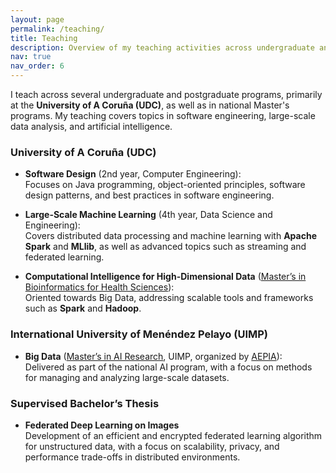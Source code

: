 ```yaml
---
layout: page
permalink: /teaching/
title: Teaching
description: Overview of my teaching activities across undergraduate and graduate programs.
nav: true
nav_order: 6
---
```


I teach across several undergraduate and postgraduate programs, primarily at the **University of A Coruña (UDC)**, as well as in national Master's programs. My teaching covers topics in software engineering, large-scale data analysis, and artificial intelligence.  

### University of A Coruña (UDC)
- **Software Design** (2nd year, Computer Engineering):  
  Focuses on Java programming, object-oriented principles, software design patterns, and best practices in software engineering.  

- **Large-Scale Machine Learning** (4th year, Data Science and Engineering):  
  Covers distributed data processing and machine learning with **Apache Spark** and **MLlib**, as well as advanced topics such as streaming and federated learning.  

- **Computational Intelligence for High-Dimensional Data** ([Master’s in Bioinformatics for Health Sciences](https://www.master.bioinformatica.fic.udc.es/)):  
  Oriented towards Big Data, addressing scalable tools and frameworks such as **Spark** and **Hadoop**.  

### International University of Menéndez Pelayo (UIMP)
- **Big Data** ([Master’s in AI Research](https://www.aepia.org/master-en-ia/), UIMP, organized by [AEPIA](https://www.aepia.org/)):  
  Delivered as part of the national AI program, with a focus on methods for managing and analyzing large-scale datasets.  

### Supervised Bachelor’s Thesis
- **Federated Deep Learning on Images**  
  Development of an efficient and encrypted federated learning algorithm for unstructured data, with a focus on scalability, privacy, and performance trade-offs in distributed environments.  
